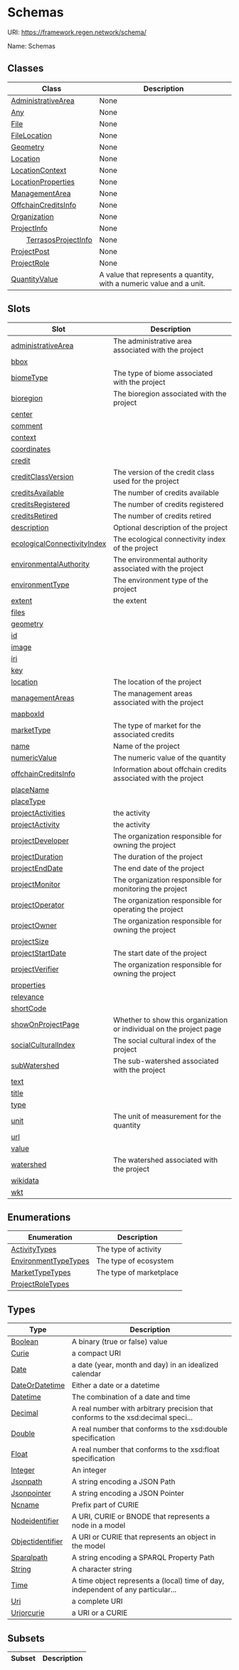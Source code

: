 # Schemas



URI: https://framework.regen.network/schema/

Name: Schemas



## Classes

| Class | Description |
| --- | --- |
| [AdministrativeArea](AdministrativeArea.md) | None |
| [Any](Any.md) | None |
| [File](File.md) | None |
| [FileLocation](FileLocation.md) | None |
| [Geometry](Geometry.md) | None |
| [Location](Location.md) | None |
| [LocationContext](LocationContext.md) | None |
| [LocationProperties](LocationProperties.md) | None |
| [ManagementArea](ManagementArea.md) | None |
| [OffchainCreditsInfo](OffchainCreditsInfo.md) | None |
| [Organization](Organization.md) | None |
| [ProjectInfo](ProjectInfo.md) | None |
| &nbsp;&nbsp;&nbsp;&nbsp;&nbsp;&nbsp;&nbsp;&nbsp;[TerrasosProjectInfo](TerrasosProjectInfo.md) | None |
| [ProjectPost](ProjectPost.md) | None |
| [ProjectRole](ProjectRole.md) | None |
| [QuantityValue](QuantityValue.md) | A value that represents a quantity, with a numeric value and a unit. |



## Slots

| Slot | Description |
| --- | --- |
| [administrativeArea](administrativeArea.md) | The administrative area associated with the project |
| [bbox](bbox.md) |  |
| [biomeType](biomeType.md) | The type of biome associated with the project |
| [bioregion](bioregion.md) | The bioregion associated with the project |
| [center](center.md) |  |
| [comment](comment.md) |  |
| [context](context.md) |  |
| [coordinates](coordinates.md) |  |
| [credit](credit.md) |  |
| [creditClassVersion](creditClassVersion.md) | The version of the credit class used for the project |
| [creditsAvailable](creditsAvailable.md) | The number of credits available |
| [creditsRegistered](creditsRegistered.md) | The number of credits registered |
| [creditsRetired](creditsRetired.md) | The number of credits retired |
| [description](description.md) | Optional description of the project |
| [ecologicalConnectivityIndex](ecologicalConnectivityIndex.md) | The ecological connectivity index of the project |
| [environmentalAuthority](environmentalAuthority.md) | The environmental authority associated with the project |
| [environmentType](environmentType.md) | The environment type of the project |
| [extent](extent.md) | the extent |
| [files](files.md) |  |
| [geometry](geometry.md) |  |
| [id](id.md) |  |
| [image](image.md) |  |
| [iri](iri.md) |  |
| [key](key.md) |  |
| [location](location.md) | The location of the project |
| [managementAreas](managementAreas.md) | The management areas associated with the project |
| [mapboxId](mapboxId.md) |  |
| [marketType](marketType.md) | The type of market for the associated credits |
| [name](name.md) | Name of the project |
| [numericValue](numericValue.md) | The numeric value of the quantity |
| [offchainCreditsInfo](offchainCreditsInfo.md) | Information about offchain credits associated with the project |
| [placeName](placeName.md) |  |
| [placeType](placeType.md) |  |
| [projectActivities](projectActivities.md) | the activity |
| [projectActivity](projectActivity.md) | the activity |
| [projectDeveloper](projectDeveloper.md) | The organization responsible for owning the project |
| [projectDuration](projectDuration.md) | The duration of the project |
| [projectEndDate](projectEndDate.md) | The end date of the project |
| [projectMonitor](projectMonitor.md) | The organization responsible for monitoring the project |
| [projectOperator](projectOperator.md) | The organization responsible for operating the project |
| [projectOwner](projectOwner.md) | The organization responsible for owning the project |
| [projectSize](projectSize.md) |  |
| [projectStartDate](projectStartDate.md) | The start date of the project |
| [projectVerifier](projectVerifier.md) | The organization responsible for owning the project |
| [properties](properties.md) |  |
| [relevance](relevance.md) |  |
| [shortCode](shortCode.md) |  |
| [showOnProjectPage](showOnProjectPage.md) | Whether to show this organization or individual on the project page |
| [socialCulturalIndex](socialCulturalIndex.md) | The social cultural index of the project |
| [subWatershed](subWatershed.md) | The sub-watershed associated with the project |
| [text](text.md) |  |
| [title](title.md) |  |
| [type](type.md) |  |
| [unit](unit.md) | The unit of measurement for the quantity |
| [url](url.md) |  |
| [value](value.md) |  |
| [watershed](watershed.md) | The watershed associated with the project |
| [wikidata](wikidata.md) |  |
| [wkt](wkt.md) |  |


## Enumerations

| Enumeration | Description |
| --- | --- |
| [ActivityTypes](ActivityTypes.md) | The type of activity |
| [EnvironmentTypeTypes](EnvironmentTypeTypes.md) | The type of ecosystem |
| [MarketTypeTypes](MarketTypeTypes.md) | The type of marketplace |
| [ProjectRoleTypes](ProjectRoleTypes.md) |  |


## Types

| Type | Description |
| --- | --- |
| [Boolean](Boolean.md) | A binary (true or false) value |
| [Curie](Curie.md) | a compact URI |
| [Date](Date.md) | a date (year, month and day) in an idealized calendar |
| [DateOrDatetime](DateOrDatetime.md) | Either a date or a datetime |
| [Datetime](Datetime.md) | The combination of a date and time |
| [Decimal](Decimal.md) | A real number with arbitrary precision that conforms to the xsd:decimal speci... |
| [Double](Double.md) | A real number that conforms to the xsd:double specification |
| [Float](Float.md) | A real number that conforms to the xsd:float specification |
| [Integer](Integer.md) | An integer |
| [Jsonpath](Jsonpath.md) | A string encoding a JSON Path |
| [Jsonpointer](Jsonpointer.md) | A string encoding a JSON Pointer |
| [Ncname](Ncname.md) | Prefix part of CURIE |
| [Nodeidentifier](Nodeidentifier.md) | A URI, CURIE or BNODE that represents a node in a model |
| [Objectidentifier](Objectidentifier.md) | A URI or CURIE that represents an object in the model |
| [Sparqlpath](Sparqlpath.md) | A string encoding a SPARQL Property Path |
| [String](String.md) | A character string |
| [Time](Time.md) | A time object represents a (local) time of day, independent of any particular... |
| [Uri](Uri.md) | a complete URI |
| [Uriorcurie](Uriorcurie.md) | a URI or a CURIE |


## Subsets

| Subset | Description |
| --- | --- |
